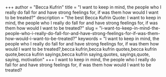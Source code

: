 +++
author = "Becca Kufrin"
title = "I want to keep in mind, the people who I really do fall for and have strong feelings for, if was them how would I want to be treated?"
description = "the best Becca Kufrin Quote: I want to keep in mind, the people who I really do fall for and have strong feelings for, if was them how would I want to be treated?"
slug = "i-want-to-keep-in-mind-the-people-who-i-really-do-fall-for-and-have-strong-feelings-for-if-was-them-how-would-i-want-to-be-treated?"
keywords = "I want to keep in mind, the people who I really do fall for and have strong feelings for, if was them how would I want to be treated?,becca kufrin,becca kufrin quotes,becca kufrin quote,becca kufrin sayings,becca kufrin saying,quotes, sayings,quote, saying, motivation"
+++
I want to keep in mind, the people who I really do fall for and have strong feelings for, if was them how would I want to be treated?

